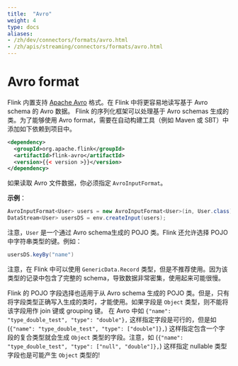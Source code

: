 ```yaml
---
title:  "Avro"
weight: 4
type: docs
aliases:
- /zh/dev/connectors/formats/avro.html
- /zh/apis/streaming/connectors/formats/avro.html
---
```

<!--
Licensed to the Apache Software Foundation (ASF) under one
or more contributor license agreements.  See the NOTICE file
distributed with this work for additional information
regarding copyright ownership.  The ASF licenses this file
to you under the Apache License, Version 2.0 (the
"License"); you may not use this file except in compliance
with the License.  You may obtain a copy of the License at

  http://www.apache.org/licenses/LICENSE-2.0

Unless required by applicable law or agreed to in writing,
software distributed under the License is distributed on an
"AS IS" BASIS, WITHOUT WARRANTIES OR CONDITIONS OF ANY
KIND, either express or implied.  See the License for the
specific language governing permissions and limitations
under the License.
-->

<a name="avro-format"></a>

# Avro format

Flink 内置支持 [Apache Avro](http://avro.apache.org/) 格式。在 Flink 中将更容易地读写基于 Avro schema 的 Avro 数据。
Flink 的序列化框架可以处理基于 Avro schemas 生成的类。为了能够使用 Avro format，需要在自动构建工具（例如 Maven 或 SBT）中添加如下依赖到项目中。

```xml
<dependency>
  <groupId>org.apache.flink</groupId>
  <artifactId>flink-avro</artifactId>
  <version>{{< version >}}</version>
</dependency>
```

如果读取 Avro 文件数据，你必须指定 `AvroInputFormat`。

**示例**：

```java
AvroInputFormat<User> users = new AvroInputFormat<User>(in, User.class);
DataStream<User> usersDS = env.createInput(users);
```

注意，`User` 是一个通过 Avro schema生成的 POJO 类。Flink 还允许选择 POJO 中字符串类型的键。例如：

```java
usersDS.keyBy("name")
```


注意，在 Flink 中可以使用 `GenericData.Record` 类型，但是不推荐使用。因为该类型的记录中包含了完整的 schema，导致数据非常密集，使用起来可能很慢。

Flink 的 POJO 字段选择也适用于从 Avro schema 生成的 POJO 类。但是，只有将字段类型正确写入生成的类时，才能使用。如果字段是 `Object` 类型，则不能将该字段用作 join 键或 grouping 键。
在 Avro 中如 `{"name": "type_double_test", "type": "double"},` 这样指定字段是可行的，但是如 (`{"name": "type_double_test", "type": ["double"]},`) 这样指定包含一个字段的复合类型就会生成 `Object` 类型的字段。注意，如 (`{"name": "type_double_test", "type": ["null", "double"]},`) 这样指定 nullable 类型字段也是可能产生 `Object` 类型的!
